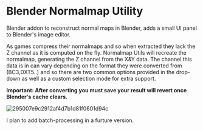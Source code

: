 # Blender Normalmap Utility
Blender addon to reconstruct normal maps in Blender, adds a small UI panel to Blender's image editor. 

As games compress their normalmaps and so when extracted they lack the Z channel as it is computed on the fly. Normalmap Utils will recreate the normalmap, generating the Z channel from the X&Y data.
The channel this data is in can vary depending on the format they were converted from (BC3,DXT5..) and so there are two common options provided in the drop-down as well as a custom selection mode for extra support.

**Important:
After converting you must save your result will revert once Blender's cache clears.**

![295007e9c2912af4d7b1d81f0601d94c](https://github.com/llennoco22/blender_normalmap_utils/assets/38115052/3805c52a-a82e-4a9f-9681-77da7333f075)

I plan to add batch-processing in a furture version.
